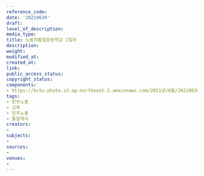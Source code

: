```yaml
---
reference_code: 
date: '20210630'
draft: 
level_of_description: 
media_type: 
title: 노동자통일운동학교 1일차
description: 
weight: 
modified_at: 
created_at: 
link: 
public_access_status: 
copyright_status: 
components:
- https://kctu-photo.s3.ap-northeast-2.amazonaws.com/2021년/6월/20210630-노동자통일운동학교+1일차_민주노총_교육_민주노총_통일역사/_1D20228.jpg
tags:
- 민주노총
- 교육
- 민주노총
- 통일역사
creators:
- 
subjects:
- 
sources:
- 
venues:
- 
---
```

